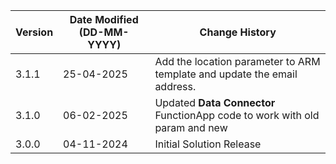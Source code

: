| **Version** | **Date Modified (DD-MM-YYYY)** | **Change History**                                                         |
|-------------|--------------------------------|----------------------------------------------------------------------------|
| 3.1.1       | 25-04-2025                     | Add the location parameter to ARM template and update the email address.   |
| 3.1.0       | 06-02-2025                     | Updated **Data Connector** FunctionApp code to work with old param and new |
| 3.0.0       | 04-11-2024                     | Initial Solution Release                                                   |